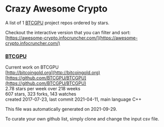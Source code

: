 # Crazy Awesome Crypto
A list of 1 [BTCGPU](https://github.com/BTCGPU) project repos ordered by stars.  

Checkout the interactive version that you can filter and sort: 
[https://awesome-crypto.infocruncher.com/](https://awesome-crypto.infocruncher.com/)  


### [BTCGPU](https://github.com/BTCGPU/BTCGPU)  
Current work on BTCGPU  
[http://bitcoingold.org](http://bitcoingold.org)  
[https://github.com/BTCGPU/BTCGPU](https://github.com/BTCGPU/BTCGPU)  
2.78 stars per week over 218 weeks  
607 stars, 323 forks, 143 watches  
created 2017-07-23, last commit 2021-04-11, main language C++  


This file was automatically generated on 2021-09-29.  

To curate your own github list, simply clone and change the input csv file.  